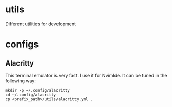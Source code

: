# utils
Different utilities for development

# configs
## Alacritty
This terminal emulator is very fast. I use it for NvimIde.
It can be tuned in the following way:
```
mkdir -p ~/.config/alacritty
cd ~/.config/alacritty
cp <prefix_path>/utils/alacritty.yml .
```
